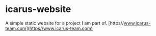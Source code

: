 # icarus-website
A simple static website for a project I am part of.
[https//www.icarus-team.com](https//www.icarus-team.com)
